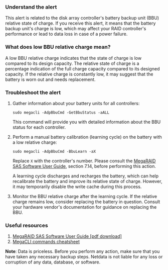 ### Understand the alert

This alert is related to the disk array controller's battery backup unit (BBU) relative state of charge. If you receive this alert, it means that the battery backup unit's charge is low, which may affect your RAID controller's performance or lead to data loss in case of a power failure.

### What does low BBU relative charge mean?

A low BBU relative charge indicates that the state of charge is low compared to its design capacity. The relative state of charge is a percentage indication of the full charge capacity compared to its designed capacity. If the relative charge is constantly low, it may suggest that the battery is worn out and needs replacement.

### Troubleshoot the alert

1. Gather information about your battery units for all controllers:

   ```
   sudo megacli -AdpBbuCmd -GetBbuStatus -aALL
   ```

   This command will provide you with detailed information about the BBU status for each controller.

2. Perform a manual battery calibration (learning cycle) on the battery with a low relative charge:

   ```
   sudo megacli -AdpBbuCmd -BbuLearn -aX
   ```

   Replace `X` with the controller's number. Please consult the [MegaRAID SAS Software User Guide](https://docs.broadcom.com/docs/12353236), section 7.14, before performing this action.

   A learning cycle discharges and recharges the battery, which can help recalibrate the battery and improve its relative state of charge. However, it may temporarily disable the write cache during this process.

3. Monitor the BBU relative charge after the learning cycle. If the relative charge remains low, consider replacing the battery in question. Consult your hardware vendor's documentation for guidance on replacing the BBU.

### Useful resources

1. [MegaRAID SAS Software User Guide [pdf download]](https://docs.broadcom.com/docs/12353236)
2. [MegaCLI commands cheatsheet](https://www.broadcom.com/support/knowledgebase/1211161496959/megacli-commands)

**Note**: Data is priceless. Before you perform any action, make sure that you have taken any necessary backup steps. Netdata is not liable for any loss or corruption of any data, database, or software.